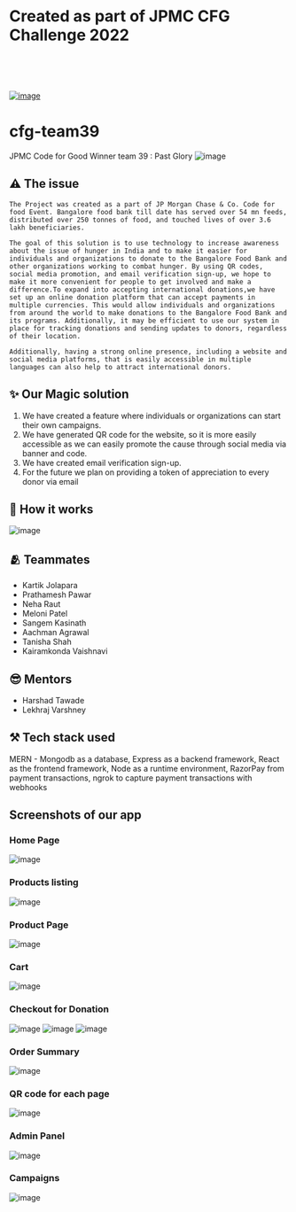 # Created as part of JPMC CFG Challenge 2022 
<br/><br/><br/> 

[![image](https://user-images.githubusercontent.com/79742694/182610309-d3d06834-470b-4b16-8dcb-3163f9813719.png)](https://youtu.be/WOmhhXmyG3U)

# cfg-team39
JPMC Code for Good Winner team 39 : Past Glory 
![image](https://user-images.githubusercontent.com/79742694/182311030-cfa0f10d-911f-4a61-a915-05b894e38474.png)


## ⚠️ The issue
    The Project was created as a part of JP Morgan Chase & Co. Code for food Event. Bangalore food bank till date has served over 54 mn feeds, distributed over 250 tonnes of food, and touched lives of over 3.6 lakh beneficiaries.

    The goal of this solution is to use technology to increase awareness about the issue of hunger in India and to make it easier for individuals and organizations to donate to the Bangalore Food Bank and other organizations working to combat hunger. By using QR codes, social media promotion, and email verification sign-up, we hope to make it more convenient for people to get involved and make a difference.To expand into accepting international donations,we have set up an online donation platform that can accept payments in multiple currencies. This would allow individuals and organizations from around the world to make donations to the Bangalore Food Bank and its programs. Additionally, it may be efficient to use our system in place for tracking donations and sending updates to donors, regardless of their location.
    
    Additionally, having a strong online presence, including a website and social media platforms, that is easily accessible in multiple languages can also help to attract international donors.


## ✨ Our Magic solution
1. We have created a feature where individuals or organizations can start their own campaigns.
2. We have generated QR code for the website, so it is more easily accessible as we can easily promote the cause through social media via banner and code.
3. We have created email verification sign-up.
4. For the future we plan on providing a token of appreciation to every donor via email

## 🤔 How it works
![image](https://user-images.githubusercontent.com/42518907/180364886-2dcad6e0-d212-46f6-82bc-95caa89b6bf8.png)

## 🫂 Teammates
- Kartik Jolapara
- Prathamesh Pawar
- Neha Raut
- Meloni Patel
- Sangem Kasinath
- Aachman Agrawal
- Tanisha Shah
- Kairamkonda Vaishnavi

## 😎 Mentors
- Harshad Tawade
- Lekhraj Varshney

## ⚒️ Tech stack used
MERN - Mongodb as a database, Express as a backend framework, React as the frontend framework, Node as a runtime environment,
RazorPay from payment transactions, ngrok to capture payment transactions with webhooks

## Screenshots of our app
### Home Page
![image](https://user-images.githubusercontent.com/79742694/180500919-e41d3e15-4abc-40b2-a0ca-581b96bddd48.png)
### Products listing
![image](https://user-images.githubusercontent.com/79742694/180501000-b1d66985-df7e-4e9b-bdb3-25bd2cdbeb0d.png)
### Product Page
![image](https://user-images.githubusercontent.com/79742694/180501139-fb0c08b3-8c2a-492a-a577-de187a1691e0.png)
### Cart
![image](https://user-images.githubusercontent.com/79742694/180501256-e7630014-bcb3-4294-a94c-97020e09b7ce.png)

### Checkout for Donation
![image](https://user-images.githubusercontent.com/79742694/180501343-f8092920-02b5-454d-8447-14a67413e24d.png)
![image](https://user-images.githubusercontent.com/79742694/180501402-8f19d816-7421-496f-830b-b556679822c1.png)
![image](https://user-images.githubusercontent.com/79742694/180501506-ad7a4752-81d0-4560-9a50-d9c856257a28.png)

### Order Summary
![image](https://user-images.githubusercontent.com/79742694/180501650-661e1d17-6ed1-4d36-90d2-d2d9f86fbefe.png)
### QR code for each page
![image](https://user-images.githubusercontent.com/79742694/180501609-991c784b-c761-4db9-9102-87c90e4f430b.png)
### Admin Panel
![image](https://user-images.githubusercontent.com/79742694/180501770-a7a0594b-2294-4c37-b7e9-9316e5957ece.png)
### Campaigns
![image](https://user-images.githubusercontent.com/42518907/180364272-82a5e014-a930-4fd0-be57-852537edd063.png)
 
